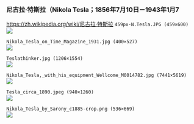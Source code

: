 ### 尼古拉·特斯拉（Nikola Tesla；1856年7月10日－1943年1月7
https://zh.wikipedia.org/wiki/尼古拉·特斯拉
`459px-N.Tesla.JPG (459×600)`<br>
![](https://upload.wikimedia.org/wikipedia/commons/thumb/d/d4/N.Tesla.JPG/459px-N.Tesla.JPG)

`Nikola_Tesla_on_Time_Magazine_1931.jpg (400×527)`<br>
![](https://upload.wikimedia.org/wikipedia/commons/7/7c/Nikola_Tesla_on_Time_Magazine_1931.jpg)

`Teslathinker.jpg (1206×1554)`<br>
![](https://upload.wikimedia.org/wikipedia/commons/8/87/Teslathinker.jpg)

`Nikola_Tesla,_with_his_equipment_Wellcome_M0014782.jpg (7441×5619)`<br>
![](https://upload.wikimedia.org/wikipedia/commons/2/20/Nikola_Tesla%2C_with_his_equipment_Wellcome_M0014782.jpg)

`Tesla_circa_1890.jpeg (940×1260)`<br>
![](https://upload.wikimedia.org/wikipedia/commons/7/79/Tesla_circa_1890.jpeg)

`Nikola_Tesla_by_Sarony_c1885-crop.png (536×669)`<br>
![](https://upload.wikimedia.org/wikipedia/commons/a/a9/Nikola_Tesla_by_Sarony_c1885-crop.png)
